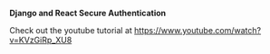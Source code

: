 **Django and React Secure Authentication**

Check out the youtube tutorial at https://www.youtube.com/watch?v=KVzGiRp_XU8
